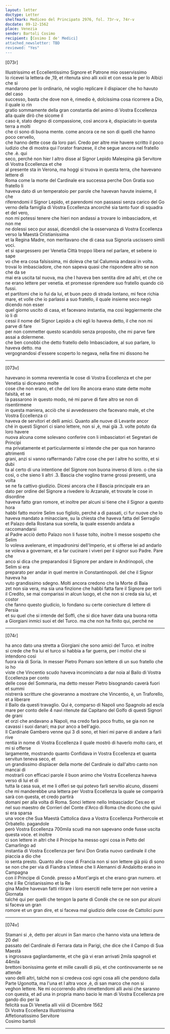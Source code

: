 ```yaml
---
layout: letter
doctype: Letter
shelfmark: Mediceo del Principato 2976, fol. 73r-v, 74r-v
docdate: 09-12-1562
place: Venezia
sender: Bartoli Cosimo
recipient: [Cosimo I de' Medici]
attached_newsletter: TBD
reviewed: "Yes"
---
```


[073r]  
  
  
Illustrissimo et Eccellentissimo Signore et Patrone mio osservissimo  
Io ricevei la lettera de ,19, et ritenuta sino alli xxiii et con essa le per lo Albizi che si  
mandarono per lo ordinario, né voglio replicare il dispiacer che ho havuto del caso  
successo, basta che dove non è, rimedio è, dolcissima cosa ricorrere a Dio, il quale io rin  
gratio sommamente della gran constantia del animo di Vostra Eccellenza alla quale dirò che sicome il  
caso è, stato degno di compassione, così ancora è, dispiaciato in questa terra a molti  
che ci sono di buona mente. come ancora ce ne son di quelli che hanno poco cervello,  
che hanno dette cose da loro pari. Credo per altre mie havere scritto il poco  
iudizio che di mostra qui l'orator franzese, il che segue ancora nel fratello che .è. qui  
seco, perché non hier l altro disse al Signor Lepido Malespina già Servitore di Vostra Eccellenza et che  
al presente sta in Verona, ma hoggi si truova in questa terra, che havevano lettere di  
Roma come la morte del Cardinale era successa perche Don Gratia suo fratello li  
haveva dato di un temperatoio per parole che havevan havute insieme, il che  
riferendomi il Signor Lepido, et parendomi non passassi senza carico del Go  
verno della famiglia di Vostra Eccellenza ancorché sia tanto fuor di squadra et del vero,  
non mi potessi tenere che hieri non andassi a trovare lo imbasciadore, et non me  
ne dolessi seco pur assai, dicendoli che la osservanza di Vostra Eccellenza verso la Maestà Cristianissima  
et la Regina Madre, non meritavano che di casa sua Signoria uscissero simili voci.  
et si spargessero per Venetia Città troppo libera nel parlare, et sebene io sape  
vo che era cosa falsissima, mi doleva che tal Calumnia andassi in volta.  
trovai lo imbasciadore, che non sapeva quasi che rispondere altro se non che da se  
mai era uscita tal nuova, ma che l haveva ben sentita dire ad altri, et che ce  
ne erano lettere per venetia. et promesse riprendere suo fratello quando ciò fussi.  
et partitomi che io fui da lui, et buon pezo di strada lontano, mi fece richia  
mare, et volle che io parlassi a suo fratello, il quale insieme seco negò dicendo non esser  
quel giorno uscito di casa, et facevano instantia, ma così leggiermente che io li di  
cessi il nome del Signor Lepido a chi egli lo haveva detto, il che non mi parve di fare  
per non commetter questo scandolo senza proposito, che mi parve fare assai a dolermene.  
che ben conobbi che detto fratello dello Imbasciadore, al suo parlare, lo haveva detto. ma  
vergognandosi d'essere scoperto lo negava, nella fine mi dissono he    
  
---  

[073v]  
  
  
havevano in somma reverentia le cose di Vostra Eccellenza et che per Venetia si dicevano molte  
cose che non erano, et che del loro Re ancora erano state dette molte falsità, et se  
la passarono in questo modo, né mi parve di fare altro se non di risentirmene  
in questa maniera, acciò che si avvedessero che facevano male, et che Vostra Eccellenza ci  
haveva de servitori et delli amici. Quanto alle nuove di Levante ancor  
ché in questi Signori ci siano lettere, non si ,è, mai già .3. volte potuto da loro havere  
nuova alcuna come solevano conferire con li imbasciatori et Segretari de Principi  
ma privatamente et particularmente si intende che per qua non haranno altrimenti  
grani, anzi si vanno raffermando l'altre cose che per l altre ho scritto, et si dubi  
ta al certo di una intentione del Signore non buona inverso di loro. o che sia  
così, o che sieno li altri .3. Bascia che voglino trarne grossi presenti, una volta  
se ne fa cattivo giudizio. Dicesi ancora che il Bascia principale era an  
dato per ordine del Signore a rivedere lo Arzanale, et trovate le cose in disordine  
haveva fatto gran romore, et inoltre per alcuni si tiene che il Signor a questo hora  
habbi fatto morire Selim suo figliolo, perché a dì passati, ci fur nuove che lo  
haveva mandato a minacciare, su la chiesta che haveva fatta del Serraglio  
et Palazo della Rostana sua sorella, la quale essendo andata a raccomandarsi  
al Padre acciò detto Palazo non li fusse tolto, inoltre li messe sospetto che Selim  
lo voleva avelenare, et impadronirsi dell'Imperio, et si offerse lei ad andarlo  
se voleva a governare, et a far cucinare i viveri per il signor suo Padre.	Pare che  
anco si dica che preparandosi il Signore per andare in Andrinopoli, che Selim si era  
preparato per andar in quel mentre in Constantinopoli. del che il Signor haveva ha  
vuto grandissimo sdegno. Molti ancora credono che la Morte di Baia  
zet non sia vera, ma sia una finzione che habbi fatta fare il Signore per torli  
il Credito, se mai comparissi in alcun luogo, et che non si creda sia lui, et costor  
che fanno questo giudicio, lo fondano su certe coniecture di lettere di Persia  
et su quel che si intende del Soffi, che si dice haver data una buona rotta  
a Giorgiani inmici suoi et del Turco. ma che non ha finito qui, perché ne  
  
---  

[074r]  
  
  
ha anco dato una stretta a Giorgiani che sono amici del Turco. et inoltre  
si crede che fra lui el turco si habbia a far guerra, per i motivi che si intendono così  
fuora via di Soria. In messer Pietro Pomaro son lettere di un suo fratello che io ho  
viste che Vincentio scudo haveva incominciato a dar noia al Bailo di Vostra Eccellenza per conto  
delle cose del Sommaria, ma detto messer Pietro bisognando caverà fuori et summi  
nistrerrà scritture che gioveranno a mostrare che Vincentio, è, un Traforello, et a liberare  
il Bailo da questi travaglio. Qui è, comparso di Napoli uno Spagnolo ad escla  
mare per conto delle 4 navi ritenute dal Capitano del Golfo di questi Signori de grani  
et orzi che andavano a Napoli, ma credo farà poco frutto, se gia non ne  
cavassi i suoi danari; ma pur anco a bell'agio.  
Il Cardinale Gambero venne qui 3 dì sono, et hieri mi parve di andare a farli rive  
rentia in nome di Vostra Eccellenza il quale mostrò di haverlo molto caro, et mi si offerse  
largamente, mostrando quanto Confidava in Vostra Eccellenza et quanta servitun teneva seco, et  
un grandissimo dispiacer della morte del Cardinale io dall'altro canto non mancai di  
mostrarli con efficaci parole il buon animo che Vostra Eccellenza haveva verso di lui et di  
tutta la casa sua, et me li offerì se qui potevo farli servitio alcuno, dissemi  
che mi manderebbe una lettera per Vostra Eccellenza la quale se comparirà sarà con questa, et credo partirà  
domani per alla volta di Roma. Sonci lettere nello Imbasciador Ces:eo et  
nel suo maestro de Corrieri del Conte d'Arco di Roma che dicono che quivi si era sparsa  
una voce che Sua Maestà Cattolica dava a Vostra Eccellenza Porthercole et Orbatello. pagandole  
però Vostra Eccellenza 700mila scudi ma non sapevano onde fusse uscita questa voce. et inoltre  
ci son lettere in altri che il Principe ha messo ogni cosa in Petto del Camarlingo ad  
instantia di Vostra Eccellenza per farvi Don Gratia nuovo cardinale il che piaccia a dio che  
io senta presto. Quanto alle cose di Francia non si son lettere già più dì sono  
se non che per via di Fiandra s'intese che li Alemanni di Andalotto erano in Campagna  
con il Principe di Condè. presso a Mont'argis et che erano gran numero. et che il Re Cristianissimo et la Re  
gina Madre havevan fatti ritirare i loro eserciti nelle terre per non venire a Giornata  
talché qui per quelli che tengon la parte di Condè che ce ne son pur alcuni si faceva un gran  
romore et un gran dire, et si faceva mal giudizio delle cose de Cattolici pure   
  
---  

[074v]  
  
  
Stamani si ,è, detto per alcuni in San marco che hanno vista una lettera de 20 del  
passato del Cardinale di Ferrara data in Parigi, che dice che il Campo di Sua Maestà  
s ingrossava gagliardamente, et che già vi eran arrivati 2mila spagnoli et 44mila  
brettoni bonissima gente et mille cavalli di più, et che continovamente se ne attende  
vano delli altri, talché non si credeva così ogni cosa alli che pendono dalla  
Parte Ugonotta, ma l'una et l altra voce ,è, di san marco che non si  
veghon lettere. Ne mi occorrendo altro rimettendomi alli avisi che saranno  
con questa, et ad una in propria mano bacio le man di Vostra Eccellenza pre gando dio per la  
felicità sua Di Venetia alli viiii di Dicembre 1562  
Di Vostra Eccellenza Illustrissima  
Affetionatissimo Servitore  
Cosimo bartoli  
  
---  

